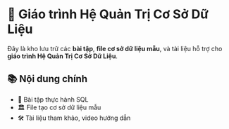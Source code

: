 # 💾 Giáo trình Hệ Quản Trị Cơ Sở Dữ Liệu

Đây là kho lưu trữ các **bài tập**, **file cơ sở dữ liệu mẫu**, và tài liệu hỗ trợ cho **giáo trình Hệ Quản Trị Cơ Sở Dữ Liệu**.

## 📚 Nội dung chính

- 📝 Bài tập thực hành SQL 
- 🏛 File tạo cơ sở dữ liệu mẫu 
- 🛠 Tài liệu tham khảo, video hướng dẫn



